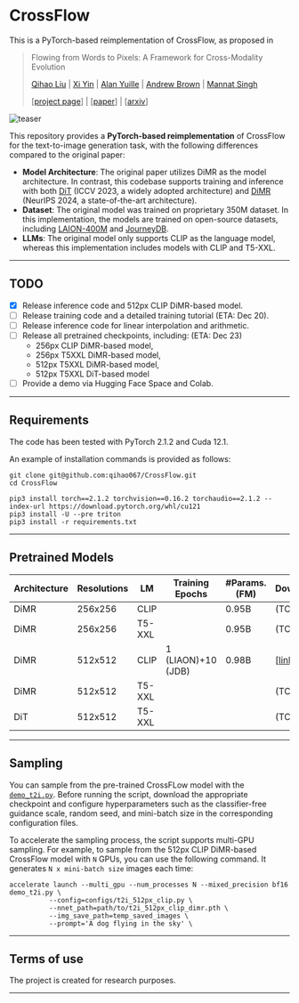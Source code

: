 # CrossFlow
This is a PyTorch-based reimplementation of CrossFlow, as proposed in 

>  Flowing from Words to Pixels: A Framework for Cross-Modality Evolution
>
>  [Qihao Liu](https://qihao067.github.io/) | [Xi Yin](https://xiyinmsu.github.io/) | [Alan Yuille](https://cogsci.jhu.edu/directory/alan-yuille/) | [Andrew Brown](https://www.robots.ox.ac.uk/~abrown/) | [Mannat Singh](https://ai.meta.com/people/1287460658859448/mannat-singh/)
>
>  [[project page](https://cross-flow.github.io/)] | [[paper](https://arxiv.org/pdf/2412.15213)] | [[arxiv](https://arxiv.org/abs/2412.15213)]

![teaser](https://github.com/qihao067/CrossFlow/blob/main/imgs/teaser.jpg)

This repository provides a **PyTorch-based reimplementation** of CrossFlow for the text-to-image generation task, with the following differences compared to the original paper:

- **Model Architecture**: The original paper utilizes DiMR as the model architecture. In contrast, this codebase supports training and inference with both [DiT](https://github.com/facebookresearch/DiT) (ICCV 2023, a widely adopted architecture) and [DiMR](https://github.com/qihao067/DiMR) (NeurIPS 2024, a state-of-the-art architecture).
- **Dataset**: The original model was trained on proprietary 350M dataset. In this implementation, the models are trained on open-source datasets, including [LAION-400M](https://laion.ai/blog/laion-400-open-dataset/) and [JourneyDB](https://journeydb.github.io/).
- **LLMs**: The original model only supports CLIP as the language model, whereas this implementation includes models with CLIP and T5-XXL.

______

## TODO

- [x] Release inference code and 512px CLIP DiMR-based model.
- [ ] Release training code and a detailed training tutorial (ETA: Dec 20).
- [ ] Release inference code for linear interpolation and arithmetic.
- [ ] Release all pretrained checkpoints, including:   (ETA: Dec 23)
  - 256px CLIP DiMR-based model, 
  - 256px T5XXL DiMR-based model, 
  - 512px T5XXL DiMR-based model, 
  - 512px T5XXL DiT-based model
- [ ] Provide a demo via Hugging Face Space and Colab.

______

## Requirements

The code has been tested with PyTorch 2.1.2 and Cuda 12.1.

An example of installation commands is provided as follows:

```
git clone git@github.com:qihao067/CrossFlow.git
cd CrossFlow

pip3 install torch==2.1.2 torchvision==0.16.2 torchaudio==2.1.2 --index-url https://download.pytorch.org/whl/cu121
pip3 install -U --pre triton
pip3 install -r requirements.txt
```

------

## Pretrained Models

| Architecture | Resolutions | LM     | Training Epochs    | #Params. (FM) | Download                                                     |
| :----------- | ----------- | ------ | ------------------ | ------------- | ------------------------------------------------------------ |
| DiMR         | 256x256     | CLIP   |                    | 0.95B         | (TODO)                                                       |
| DiMR         | 256x256     | T5-XXL |                    | 0.95B         | (TODO)                                                       |
| DiMR         | 512x512     | CLIP   | 1 (LIAON)+10 (JDB) | 0.98B         | [[link](https://huggingface.co/QHL067/CrossFlow/blob/main/pretrained_models/t2i_512px_clip_dimr.pth)] |
| DiMR         | 512x512     | T5-XXL |                    |               | (TODO)                                                       |
| DiT          | 512x512     | T5-XXL |                    |               | (TODO)                                                       |

------

## Sampling

You can sample from the pre-trained CrossFLow model with the [`demo_t2i.py`](https://github.com/qihao067/CrossFlow/blob/main/demo_t2i.py). Before running the script, download the appropriate checkpoint and configure hyperparameters such as the classifier-free guidance scale, random seed, and mini-batch size in the corresponding configuration files.

To accelerate the sampling process, the script supports multi-GPU sampling. For example, to sample from the 512px CLIP DiMR-based CrossFlow model with `N` GPUs, you can use the following command. It generates `N x mini-batch size` images each time:

```
accelerate launch --multi_gpu --num_processes N --mixed_precision bf16 demo_t2i.py \
          --config=configs/t2i_512px_clip.py \
          --nnet_path=path/to/t2i_512px_clip_dimr.pth \
          --img_save_path=temp_saved_images \
          --prompt='A dog flying in the sky' \
```



------

## Terms of use

The project is created for research purposes.

______

## 
